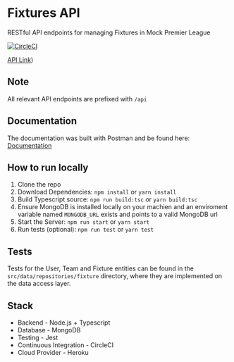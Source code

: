 # Fixtures API

RESTful API endpoints for managing Fixtures in Mock Premier League

[![CircleCI](https://circleci.com/gh/darthchudi/fixtures-api.svg?style=svg)](https://circleci.com/gh/darthchudi/fixtures-api)

[API Link](https://fixtures-api.herokuapp.com/api))

## Note

All relevant API endpoints are prefixed with `/api`

## Documentation

The documentation was built with Postman and be found here: [Documentation](https://documenter.getpostman.com/view/3903733/RWguwwKy)

## How to run locally

1. Clone the repo
2. Download Dependencies: `npm install` or `yarn install`
3. Build Typescript source: `npm run build:tsc` or `yarn build:tsc`
4. Ensure MongoDB is installed locally on your machien and an enviroment variable named `MONGODB_URL` exists and points to a valid MongoDB url
5. Start the Server: `npm run start` or `yarn start`
6. Run tests (optional): `npm run test` or `yarn test`

## Tests

Tests for the User, Team and Fixture entities can be found in the `src/data/repositories/fixture` directory, where they are implemented on the data access layer.

## Stack

- Backend - Node.js + Typescript
- Database - MongoDB
- Testing - Jest
- Continuous Integration - CircleCI
- Cloud Provider - Heroku

